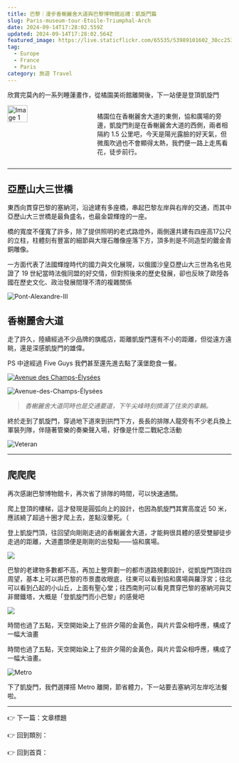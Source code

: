 ```yaml
---
title: 巴黎｜漫步香榭麗舍大道與巴黎博物館巡禮：凱旋門篇
slug: Paris-museum-tour-Etoile-Triumphal-Arch
date: 2024-09-14T17:28:02.559Z
updated: 2024-09-14T17:28:02.564Z
featured_image: https://live.staticflickr.com/65535/53989101602_30cc253283.jpg
tag:
  - Europe
  - France
  - Paris
category: 旅遊 Travel
---
```

欣賞完莫內的一系列睡蓮畫作，從橘園美術館離開後，下一站便是登頂凱旋門

<div style="display: flex; justify-content: space-between;">
  <img src="https://live.staticflickr.com/65535/53989099617_b84a06aa14_n.jpg" alt="Image 1" style="width: 30%;">
  <p style="width: 60%;">橘園位在香榭麗舍大道的東側，協和廣場的旁邊，凱旋門則是在香榭麗舍大道的西側，兩者相隔約 1.5 公里吧，今天是陽光露臉的好天氣，但微風吹過也不會顯得太熱，我們便一路上走馬看花，徒步前行。</p>
</div>

- - -

## 亞歷山大三世橋

[](https://github.com/blackhuang0121/blackhuang.blog/blob/cms/blog/2024-09-12-%E5%B7%B4%E9%BB%8E%EF%BD%9C%E6%BC%AB%E6%AD%A5%E9%A6%99%E6%A6%AD%E9%BA%97%E8%88%8D%E5%A4%A7%E9%81%93%E8%88%87%E5%B7%B4%E9%BB%8E%E5%8D%9A%E7%89%A9%E9%A4%A8%E5%B7%A1%E7%A6%AE%EF%BC%9A%E5%87%B1%E6%97%8B%E9%96%80%E7%AF%87/_posts/2024-09-12-%E5%B7%B4%E9%BB%8E%EF%BD%9C%E6%BC%AB%E6%AD%A5%E9%A6%99%E6%A6%AD%E9%BA%97%E8%88%8D%E5%A4%A7%E9%81%93%E8%88%87%E5%B7%B4%E9%BB%8E%E5%8D%9A%E7%89%A9%E9%A4%A8%E5%B7%A1%E7%A6%AE%EF%BC%9A%E5%87%B1%E6%97%8B%E9%96%80%E7%AF%87.md#%E4%BA%9E%E6%AD%B7%E5%B1%B1%E5%A4%A7%E4%B8%89%E4%B8%96%E6%A9%8B)

東西向貫穿巴黎的塞納河，沿途建有多座橋，串起巴黎左岸與右岸的交通，而其中亞歷山大三世橋是最負盛名，也最金碧輝煌的一座。

橋的寬度不僅寬了許多，除了提供照明的老式路燈外，兩側還共建有四座高17公尺的立柱，柱體刻有豐富的細節與大理石雕像座落下方，頂多則是不同造型的鍍金青銅雕像。

一方面代表了法國輝煌時代的國力與文化展現，以俄國沙皇亞歷山大三世為名也見證了 19 世紀當時法俄同盟的好交情，但對照後來的歷史發展，卻也反映了歐陸各國在歷史文化、政治發展間理不清的複雜關係

![Pont-Alexandre-III](https://live.staticflickr.com/65535/53989101632_b2ea79a0a3_n.jpg "Pont Alexandre III")

## 香榭麗舍大道[](https://github.com/blackhuang0121/blackhuang.blog/blob/cms/blog/2024-09-12-%E5%B7%B4%E9%BB%8E%EF%BD%9C%E6%BC%AB%E6%AD%A5%E9%A6%99%E6%A6%AD%E9%BA%97%E8%88%8D%E5%A4%A7%E9%81%93%E8%88%87%E5%B7%B4%E9%BB%8E%E5%8D%9A%E7%89%A9%E9%A4%A8%E5%B7%A1%E7%A6%AE%EF%BC%9A%E5%87%B1%E6%97%8B%E9%96%80%E7%AF%87/_posts/2024-09-12-%E5%B7%B4%E9%BB%8E%EF%BD%9C%E6%BC%AB%E6%AD%A5%E9%A6%99%E6%A6%AD%E9%BA%97%E8%88%8D%E5%A4%A7%E9%81%93%E8%88%87%E5%B7%B4%E9%BB%8E%E5%8D%9A%E7%89%A9%E9%A4%A8%E5%B7%A1%E7%A6%AE%EF%BC%9A%E5%87%B1%E6%97%8B%E9%96%80%E7%AF%87.md#%E9%A6%99%E6%A6%AD%E9%BA%97%E8%88%8D%E5%A4%A7%E9%81%93)

走了許久，陸續經過不少品牌的旗艦店，距離凱旋門還有不小的距離，但從遠方遠眺，還是深感凱旋門的雄偉。

PS 中途經過 Five Guys 我們甚至還先進去點了漢堡飽食一餐。

[![Avenue des Champs-Élysées](https://camo.githubusercontent.com/789c3a963b2434520c58752fa965a8203c827972b715d48d625ce8f846010acc/68747470733a2f2f6c6976652e737461746963666c69636b722e636f6d2f36353533352f35333938393130313630325f333063633235333238332e6a7067 "Avenue des Champs-Élysées")](https://camo.githubusercontent.com/789c3a963b2434520c58752fa965a8203c827972b715d48d625ce8f846010acc/68747470733a2f2f6c6976652e737461746963666c69636b722e636f6d2f36353533352f35333938393130313630325f333063633235333238332e6a7067)

![Avenue-des-Champs-Élysées](https://live.staticflickr.com/65535/53989101602_30cc253283.jpg "Avenue des Champs-Élysées")

> *香榭麗舍大道同時也是交通要道，下午尖峰時刻擠滿了往來的車輛。*

終於走到了凱旋門，穿過地下道來到拱門下方，長長的排隊人龍旁有不少老兵換上軍裝列隊，伴隨著管樂的奏樂聲入場，好像是什麼二戰紀念活動

![Veteran](https://live.staticflickr.com/65535/53989999151_1e6daa4548_w.jpg "Veteran")

- - -

## 爬爬爬[](https://github.com/blackhuang0121/blackhuang.blog/blob/cms/blog/2024-09-12-%E5%B7%B4%E9%BB%8E%EF%BD%9C%E6%BC%AB%E6%AD%A5%E9%A6%99%E6%A6%AD%E9%BA%97%E8%88%8D%E5%A4%A7%E9%81%93%E8%88%87%E5%B7%B4%E9%BB%8E%E5%8D%9A%E7%89%A9%E9%A4%A8%E5%B7%A1%E7%A6%AE%EF%BC%9A%E5%87%B1%E6%97%8B%E9%96%80%E7%AF%87/_posts/2024-09-12-%E5%B7%B4%E9%BB%8E%EF%BD%9C%E6%BC%AB%E6%AD%A5%E9%A6%99%E6%A6%AD%E9%BA%97%E8%88%8D%E5%A4%A7%E9%81%93%E8%88%87%E5%B7%B4%E9%BB%8E%E5%8D%9A%E7%89%A9%E9%A4%A8%E5%B7%A1%E7%A6%AE%EF%BC%9A%E5%87%B1%E6%97%8B%E9%96%80%E7%AF%87.md#%E7%88%AC%E7%88%AC%E7%88%AC)

再次感謝巴黎博物館卡，再次省了排隊的時間，可以快速通關。

爬上登頂的樓梯，這才發現是圓弧向上的設計，也因為凱旋門其實高度近 50 米，應該繞了超過十圈才爬上去，差點沒暈死。（

登上凱旋門頂，往回望向剛剛走過的香榭麗舍大道，才能夠很具體的感受雙腳徒步走過的距離，大道盡頭便是剛剛的出發點——協和廣場。

[![](https://camo.githubusercontent.com/8fb3e9bc520910555a05640aa1386f0729ebd29312e643f76782e7594e78f36c/68747470733a2f2f6c6976652e737461746963666c69636b722e636f6d2f36353533352f35333939303233363635385f353434356437633235665f6e2e6a7067)](https://camo.githubusercontent.com/8fb3e9bc520910555a05640aa1386f0729ebd29312e643f76782e7594e78f36c/68747470733a2f2f6c6976652e737461746963666c69636b722e636f6d2f36353533352f35333939303233363635385f353434356437633235665f6e2e6a7067)

巴黎的老建物多數都不高，再加上整齊劃一的都市道路規劃設計，從凱旋門頂往四周望，基本上可以將巴黎的市景盡收眼底，往東可以看到協和廣場與羅浮宮；往北可以看到凸起的小山丘，上面有聖心堂；往西南則可以看見貫穿巴黎的塞納河與艾非爾鐵塔，大概是「登凱旋門而小巴黎」的感覺吧

![](https://live.staticflickr.com/65535/53990236663_cf7322ec35_w.jpg)

時間也過了五點，天空開始染上了些許夕陽的金黃色，與片片雲朵相呼應，構成了一幅大油畫

時間也過了五點，天空開始染上了些許夕陽的金黃色，與片片雲朵相呼應，構成了一幅大油畫。

<!-- notionvc: 11c6e471-e13b-4e91-abfa-21b608cb2b60 -->

![Metro](https://live.staticflickr.com/65535/53990236568_4a49526348_w.jpg "Metro")



下了凱旋門，我們選擇搭 Metro 離開，節省體力，下一站要去塞納河左岸吃法餐啦。

- - -

👉 下一篇：文章標題

👉 回到類別：

👉 回到首頁：
